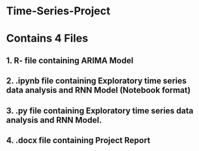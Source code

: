 # Time-Series-Project
# Contains 4 Files
## 1. R- file containing ARIMA Model
## 2. .ipynb file containing Exploratory time series data analysis and RNN Model (Notebook format)
## 3. .py file containing Exploratory time series data analysis and RNN Model.
## 4. .docx file containing Project Report
